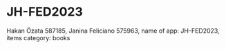 # JH-FED2023
Hakan Özata 587185, Janina Feliciano 575963, name of app: JH-FED2023, items category: books
